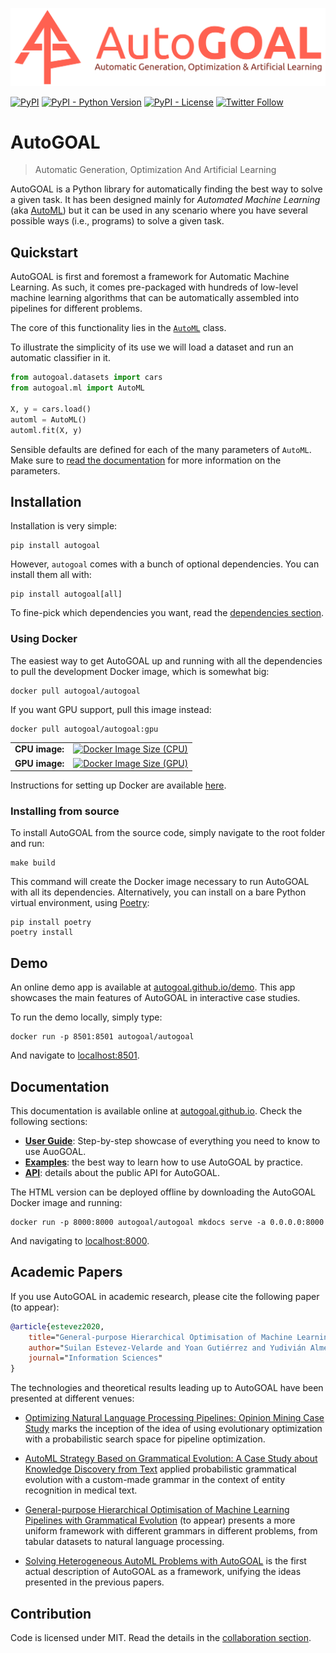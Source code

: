 ![AutoGOAL Logo](docs/autogoal-banner.png)

[<img alt="PyPI" src="https://img.shields.io/pypi/v/autogoal">](https://pypi.org/project/autogoal/) [<img alt="PyPI - Python Version" src="https://img.shields.io/pypi/pyversions/autogoal">](https://pypi.org/project/autogoal/) [<img alt="PyPI - License" src="https://img.shields.io/pypi/l/autogoal">](https://autogoal.github.io/contributing) [<img alt="Twitter Follow" src="https://img.shields.io/twitter/follow/auto_goal?label=Follow%20us%20in%20Twitter%21&style=social">](https://twitter.com/auto_goal)

# AutoGOAL

> Automatic Generation, Optimization And Artificial Learning

AutoGOAL is a Python library for automatically finding the best way to solve a given task.
It has been designed mainly for _Automated Machine Learning_ (aka [AutoML](https://www.automl.org))
but it can be used in any scenario where you have several possible ways (i.e., programs) to solve a given task.

## Quickstart

AutoGOAL is first and foremost a framework for Automatic Machine Learning.
As such, it comes pre-packaged with hundreds of low-level machine learning
algorithms that can be automatically assembled into pipelines for different problems.

The core of this functionality lies in the [`AutoML`](https://autogoal.github.io/api/autogoal.ml#automl) class.

To illustrate the simplicity of its use we will load a dataset and run an automatic classifier in it.

```python
from autogoal.datasets import cars
from autogoal.ml import AutoML

X, y = cars.load()
automl = AutoML()
automl.fit(X, y)
```

Sensible defaults are defined for each of the many parameters of `AutoML`.
Make sure to [read the documentation](https://autogoal.github.io/guide/) for more information on the parameters.

## Installation

Installation is very simple:

    pip install autogoal

However, `autogoal` comes with a bunch of optional dependencies. You can install them all with:

    pip install autogoal[all]

To fine-pick which dependencies you want, read the [dependencies section](https://autogoal.github.io/dependencies/).

### Using Docker 

The easiest way to get AutoGOAL up and running with all the dependencies to pull the development Docker image, which is somewhat big:

    docker pull autogoal/autogoal

If you want GPU support, pull this image instead:

    docker pull autogoal/autogoal:gpu

|  |  |
|--|--|
**CPU image:** | [<img alt="Docker Image Size (CPU)" src="https://img.shields.io/docker/image-size/autogoal/autogoal/latest">](https://hub.docker.com/r/autogoal/autogoal)
**GPU image:** | [<img alt="Docker Image Size (GPU)" src="https://img.shields.io/docker/image-size/autogoal/autogoal/gpu">](https://hub.docker.com/r/autogoal/autogoal)

Instructions for setting up Docker are available [here](https://www.docker.com/get-started).

### Installing from source

To install AutoGOAL from the source code, simply navigate to the root folder and run:

    make build

This command will create the Docker image necessary to run AutoGOAL with all its dependencies.
Alternatively, you can install on a bare Python virtual environment, using [Poetry](https://python-poetry.org/):

    pip install poetry
    poetry install

## Demo

An online demo app is available at [autogoal.github.io/demo](https://autogoal.github.io/demo).
This app showcases the main features of AutoGOAL in interactive case studies.

To run the demo locally, simply type:

    docker run -p 8501:8501 autogoal/autogoal

And navigate to [localhost:8501](http://localhost:8501).

## Documentation

This documentation is available online at [autogoal.github.io](https://autogoal.github.io). Check the following sections:

- [**User Guide**](https://autogoal.github.io/guide/): Step-by-step showcase of everything you need to know to use AuoGOAL.
- [**Examples**](https://autogoal.github.io/examples/): the best way to learn how to use AutoGOAL by practice.
- [**API**](https://autogoal.github.io/api/autogoal): details about the public API for AutoGOAL.

The HTML version can be deployed offline by downloading the AutoGOAL Docker image and running:

    docker run -p 8000:8000 autogoal/autogoal mkdocs serve -a 0.0.0.0:8000

And navigating to [localhost:8000](http://localhost:8000).

## Academic Papers

If you use AutoGOAL in academic research, please cite the following paper (to appear):

```bibtex
@article{estevez2020,
    title="General-purpose Hierarchical Optimisation of Machine Learning Pipelines with Grammatical Evolution",
    author="Suilan Estevez-Velarde and Yoan Gutiérrez and Yudivián Almeida-Cruz and Andrés Montoyo",
    journal="Information Sciences"
}
```

The technologies and theoretical results leading up to AutoGOAL have been presented at different venues:

- [Optimizing Natural Language Processing Pipelines: Opinion Mining Case Study](https://link.springer.com/chapter/10.1007/978-3-030-33904-3_15) marks the inception of the idea of using evolutionary optimization with a probabilistic search space for pipeline optimization.

- [AutoML Strategy Based on Grammatical Evolution: A Case Study about Knowledge Discovery from Text](https://www.aclweb.org/anthology/P19-1428/) applied probabilistic grammatical evolution with a custom-made grammar in the context of entity recognition in medical text.

- [General-purpose Hierarchical Optimisation of Machine Learning Pipelines with Grammatical Evolution]() (to appear) presents a more uniform framework with different grammars in different problems, from tabular datasets to natural language processing.

- [Solving Heterogeneous AutoML Problems with AutoGOAL](https://www.automl.org/wp-content/uploads/2020/07/AutoML_2020_paper_20.pdf) is the first actual description of AutoGOAL as a framework, unifying the ideas presented in the previous papers.

## Contribution

Code is licensed under MIT. Read the details in the [collaboration section](https://autogoal.github.io/contributing).
